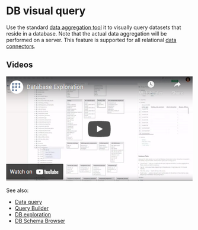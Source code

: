 <!-- TITLE: DB visual query -->
<!-- SUBTITLE: -->

# DB visual query

Use the standard [data aggregation tool](../transform/aggregate-rows.md) it to visually query 
datasets that reside in a database. Note that the actual data aggregation will be performed
on a server. This feature is supported for all relational [data connectors](data-connection.md).

## Videos

[![Visual Query](../uploads/youtube/db_visual_query.png "Open on Youtube")](https://www.youtube.com/watch?v=YJmSvh3_uCM&t=299s)

See also:

  * [Data query](data-query.md)
  * [Query Builder](query-builder.md)
  * [DB exploration](db-exploration.md)
  * [DB Schema Browser](db-exploration.md#schema-browser)
